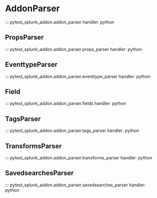 # AddonParser

::: pytest_splunk_addon.addon_parser
    handler: python


## PropsParser

::: pytest_splunk_addon.addon_parser.props_parser
    handler: python


## EventtypeParser

::: pytest_splunk_addon.addon_parser.eventtype_parser
    handler: python


## Field

::: pytest_splunk_addon.addon_parser.fields
    handler: python


## TagsParser

::: pytest_splunk_addon.addon_parser.tags_parser
    handler: python


## TransformsParser

::: pytest_splunk_addon.addon_parser.transforms_parser
    handler: python


## SavedsearchesParser

::: pytest_splunk_addon.addon_parser.savedsearches_parser
    handler: python

